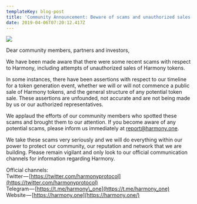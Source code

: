 ```yaml
---
templateKey: blog-post
title: 'Community Announcement: Beware of scams and unauthorized sales'
date: 2019-04-06T07:20:12.417Z
---
```

![](images/uploaded/0-x2dqbgxdlgfhsgnujpg_1553625682.jpg)

Dear community members, partners and investors,

We have been made aware that there were some recent scams with respect to Harmony, including attempts of unauthorized sales of Harmony tokens.

In some instances, there have been assertions with respect to our timeline for a token generation event, whether we will or will not commence a public sale of Harmony tokens, and the general structure of any potential token sale. These assertions are unfounded, not accurate and are not being made by us or our authorized representatives.

We applaud the efforts of our community members who spotted these scams and brought them to our attention. If you become aware of any potential scams, please inform us immediately at report@harmony.one.

We take these scams very seriously and we will do everything within our power to protect our community, our reputation and network that we are building. Please remain vigilant and only look to our official communication channels for information regarding Harmony.

Official channels:  
Twitter — [https://twitter.com/harmonyprotocol](https://twitter.com/harmonyprotocol)  
Telegram — [https://t.me/harmony\_one](https://t.me/harmony_one)  
Website — [https://harmony.one](https://harmony.one/)
